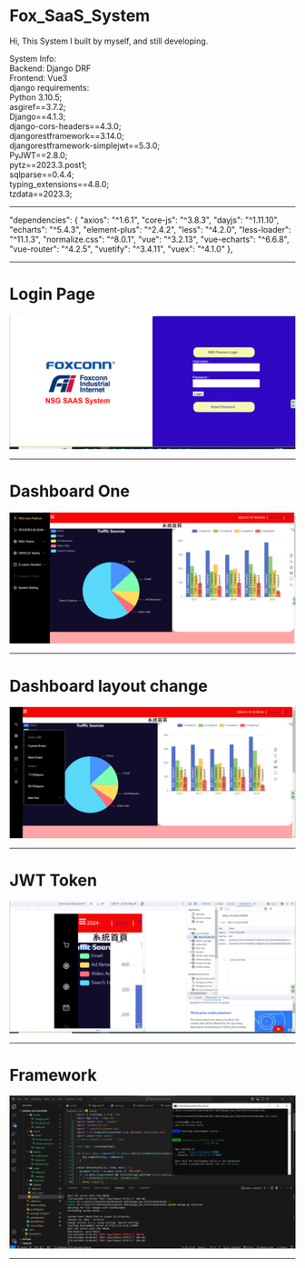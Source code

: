 # Fox_SaaS_System
Hi, This System I built by myself, and still developing.

<div>System Info: </div>
<div> Backend: Django DRF </div>
<div> Frontend: Vue3 </div>
<div> django requirements: 
<div>Python 3.10.5;</div>
<div>asgiref==3.7.2;</div>
<div>Django==4.1.3;</div>
<div>django-cors-headers==4.3.0;</div>
<div>djangorestframework==3.14.0;</div>
<div>djangorestframework-simplejwt==5.3.0;</div>
<div>PyJWT==2.8.0;</div>
<div>pytz==2023.3.post1;</div>
<div>sqlparse==0.4.4;</div>
<div>typing_extensions==4.8.0;</div>
<div>tzdata==2023.3;</div>
</div>
<hr>
<div>
  "dependencies": {
    "axios": "^1.6.1",
    "core-js": "^3.8.3",
    "dayjs": "^1.11.10",
    "echarts": "^5.4.3",
    "element-plus": "^2.4.2",
    "less": "^4.2.0",
    "less-loader": "^11.1.3",
    "normalize.css": "^8.0.1",
    "vue": "^3.2.13",
    "vue-echarts": "^6.6.8",
    "vue-router": "^4.2.5",
    "vuetify": "^3.4.11",
    "vuex": "^4.1.0"
  },
</div>
<hr>
<h1> Login Page </h1>
<img height="auto" src="https://github.com/gostjoke/Fox_SaaS_System/blob/main/picture/login.png?raw=true">
<hr>
<h1> Dashboard One </h1>
<img height="auto" src="https://github.com/gostjoke/Fox_SaaS_System/blob/main/picture/Dashboard.png?raw=true">
<hr>
<h1> Dashboard layout change </h1>
<img height="auto" src="https://github.com/gostjoke/Fox_SaaS_System/blob/main/picture/Dashboard2.png?raw=true">
<hr>
<h1> JWT Token </h1>
<img height="auto" src="https://github.com/gostjoke/Fox_SaaS_System/blob/main/picture/JWT_token.png">
<hr>
<h1> Framework </h1>
<img height="auto" src="https://github.com/gostjoke/Fox_SaaS_System/blob/main/picture/Framework.png?raw=true">
<hr>







